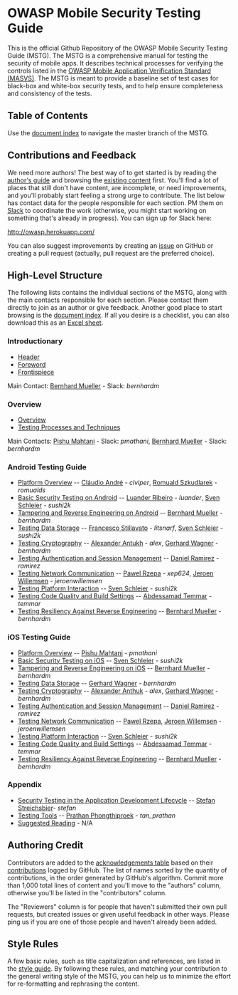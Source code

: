 # OWASP Mobile Security Testing Guide

This is the official Github Repository of the OWASP Mobile Security Testing Guide (MSTG). The MSTG is a comprehensive manual for testing the security of mobile apps. It describes technical processes for verifying the controls listed in the [OWASP Mobile Application Verification Standard (MASVS)](https://github.com/OWASP/owasp-masvs). The MSTG is meant to provide a baseline set of test cases for black-box and white-box security tests, and to help ensure completeness and consistency of the tests.

## Table of Contents

Use the [document index](https://rawgit.com/OWASP/owasp-mstg/master/Generated/OWASP-MSTG-Table-of-Contents.html) to navigate the master branch of the MSTG.

## Contributions and Feedback

We need more authors! The best way of to get started is by reading the [author's guide](https://github.com/b-mueller/owasp-mstg/blob/master/authors_guide.md) and browsing the [existing content](https://rawgit.com/OWASP/owasp-mstg/master/Generated/OWASP-MSTG-Table-of-Contents.html) first. You'll find a lot of places that still don't have content, are incomplete, or need improvements, and you'll probably start feeling a strong urge to contribute. The list below has contact data for the people responsible for each section. PM them on [Slack](https://owasp.slack.com/messages/project-mobile_omtg/details/) to coordinate the work (otherwise, you might start working on something that's already in progress). You can sign up for Slack here:

http://owasp.herokuapp.com/

You can also suggest improvements by creating an [issue](https://github.com/b-mueller/owasp-mstg/issues) on GitHub or creating a pull request (actually, pull request are the preferred choice).

## High-Level Structure

The following lists contains the individual sections of the MSTG, along with the main contacts responsible for each section. Please contact them directly to join as an author or give feedback. Another good place to start browsing is the [document index](https://rawgit.com/OWASP/owasp-mstg/master/Generated/OWASP-MSTG-Table-of-Contents.html). If all you desire is a checklist, you can also download this as an [Excel sheet](Checklists/OWASP-MSTG-Mobile-AppSec-Tests.xlsx).

### Introductionary

- [Header](Document/0x00-Header.md)
- [Foreword](Document/0x01-Foreword.md)
- [Frontispiece](Document/0x02-Frontispiece.md)

Main Contact: [Bernhard Mueller](https://github.com/b-mueller) - Slack: *bernhardm*

### Overview

* [Overview](0x03-Overview.md)
* [Testing Processes and Techniques](Document/0x04-Testing-Processes-and-Techniques.md)

Main Contacts: [Pishu Mahtani](https://github.com/mpishu) - Slack: *pmathani*, [Bernhard Mueller](https://github.com/b-mueller) - Slack: *bernhardm*

### Android Testing Guide

- [Platform Overview](Document/0x05a-Platform-Overview.md) -- [Cláudio André](https://github.com/clviper) - *clviper*, [Romuald Szkudlarek](https://github.com/romualdszkudlarek) - *romualds*
- [Basic Security Testing on Android](Document/0x05b-Basic-Security_Testing.md) -- [Luander Ribeiro](https://github.com/luander) - *luander*, [Sven Schleier](https://github.com/sushi2k) - *sushi2k*
- [Tampering and Reverse Engineering on Android](Document/0x05b-Reverse-Engineering-and-Tampering.md) -- [Bernhard Mueller](https://github.com/b-mueller) - *bernhardm*
- [Testing Data Storage](Document/0x05d-Testing-Data-Storage.md) -- [Francesco Stillavato](https://github.com/litsnarf) - *litsnarf*, [Sven Schleier](https://github.com/sushi2k) - *sushi2k*
- [Testing Cryptography](Document/0x05e-Testing-Cryptography.md) --  [Alexander Antukh](https://github.com/c0rdis) - *alex*, [Gerhard Wagner](https://github.com/thec00n) - *bernhardm*
- [Testing Authentication and Session Management](Document/0x05f-Testing-Authentication.md) -- [Daniel Ramirez](https://github.com/ram7rez) - *ramirez*
- [Testing Network Communication](Document/0x05g-Testing-Network-Communication.md) -- [Pawel Rzepa](https://github.com/th3g1itch) - *xep624*, [Jeroen Willemsen](https://github.com/commjoen) - *jeroenwillemsen*
- [Testing Platform Interaction](Document/0x05h-Testing-Platform-Interaction.md) -- [Sven Schleier](https://github.com/sushi2k) - *sushi2k*
- [Testing Code Quality and Build Settings](Document/0x05i-Testing-Code-Quality-and-Build-Settings.md) -- [Abdessamad Temmar](https://github.com/TmmmmmR) - *temmar*
- [Testing Resiliency Against Reverse Engineering](Document/0x05j-Testing-Resiliency-Against-Reverse-Engineering.md) -- [Bernhard Mueller](https://github.com/b-mueller) - *bernhardm*

### iOS Testing Guide

- [Platform Overview](Document/0x06a-Platform-Overview.md) -- [Pishu Mahtani](https://github.com/mpishu) - *pmathani*
- [Basic Security Testing on iOS](Document/0x06b-Basic-Security-Testing.md) -- [Sven Schleier](https://github.com/sushi2k) - *sushi2k*
- [Tampering and Reverse Engineering on iOS](Document/0x06c-Reverse-Engineering-and-Tampering.md) -- [Bernhard Mueller](https://github.com/b-mueller) - *bernhardm*
- [Testing Data Storage](Document/0x06d-Testing-Data-Storage.md) -- [Gerhard Wagner](https://github.com/thec00n) - *bernhardm*
- [Testing Cryptography](Document/0x06e-Testing-Cryptography.md) --  [Alexander Anthuk](https://github.com/c0rdis) - *alex*, [Gerhard Wagner](https://github.com/thec00n) - *bernhardm*
- [Testing Authentication and Session Management](Document/0x06f-Testing-Authentication-and-Session-Management.md) --  [Daniel Ramirez](https://github.com/ram7rez) - *ramirez*
- [Testing Network Communication](Document/0x06g-Testing-Network-Communication.md) -- [Pawel Rzepa](https://github.com/th3g1itch), [Jeroen Willemsen](https://github.com/commjoen) - *jeroenwillemsen*
- [Testing Platform Interaction](Document/0x06h-Testing-Platform-Interaction.md) -- [Sven Schleier](https://github.com/sushi2k) - *sushi2k*
- [Testing Code Quality and Build Settings](Document/0x06i-Testing-Code-Quality-and-Build-Settings.md) -- [Abdessamad Temmar](https://github.com/TmmmmmR) - *temmar*
- [Testing Resiliency Against Reverse Engineering](Document/0x06j-Testing-Resiliency-Against-Reverse-Engineering.md) -- [Bernhard Mueller](https://github.com/b-mueller) - *bernhardm*

### Appendix

* [Security Testing in the Application Development Lifecycle](Document/0x07-Security-Testing-SDLC.md) -- [Stefan Streichsbier](https://github.com/streichsbaer)- *stefan*
* [Testing Tools](Document/0x08-Testing-Tools.md) -- [Prathan Phongthiproek](https://github.com/tanprathan/) - *tan_prathan*
* [Suggested Reading](Document/0x09-Suggested-Reading.md) - N/A

## Authoring Credit

Contributors are added to the [acknowledgements table](Document/0x02-Frontispiece.md#acknowledgements) based on their [contributions](https://github.com/OWASP/owasp-mstg/graphs/contributors) logged by GitHub. The list of names sorted by the quantity of contributions, in the order generated by GitHub's algorithm. Commit more than 1,000 total lines of content and you'll move to the "authors" column, otherwise you'll be listed in the "contributors" column.

The "Reviewers" column is for people that haven't submitted their own pull requests, but created issues or given useful feedback in other ways. Please ping us if you are one of those people and haven't already been added.

## Style Rules

A few basic rules, such as title capitalization and references, are listed in the [style guide](style_guide.md). By following these rules, and matching your contribution to the general writing style of the MSTG, you can help us to minimize the effort for re-formatting and rephrasing the content.

